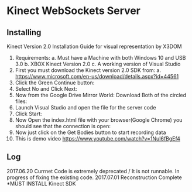 # Kinect WebSockets Server

## Installing
Kinect Version 2.0 Installation Guide for visual representation by X3DOM

1. Requirements:
a. Must have a Machine with both Windows 10 and USB 3.0
b. XBOX Kinect Version 2.0
c. A working version of Visual Studio
2. First you must download the Kinect version 2.0 SDK from:
a. https://www.microsoft.com/en-us/download/details.aspx?id=44561 
3. Click the Green Continue button:
4. Select No and Click Next:
5. Now from the Google Drive Mirror World: Download Both of the circled files:
6. Launch Visual Studio and open the file for the server code
7. Click Start:
8. Now Open the index.html file with your browser(Google Chrome) you should see that the connection is open: 
9. Now just click on the Get Bodies button to start recording data
10. This is demo video https://www.youtube.com/watch?v=1NuI6fBgEf4


## Log
2017.06.20 Currnet Code is extremely deprecated / It is not runnable. In progress of fixing the existing code.
2017.07.01 Reconstruction Complete *MUST INSTALL Kinect SDK
